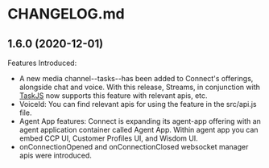 # CHANGELOG.md
## 1.6.0 (2020-12-01)
Features Introduced:
  - A new media channel--tasks--has been added to Connect's offerings, alongside chat and voice. With this release, Streams, in conjunction with [TaskJS](https://github.com/amazon-connect/amazon-connect-taskjs) now supports this feature with relevant apis, etc.
  - VoiceId: You can find relevant apis for using the feature in the src/api.js file.
  - Agent App features: Connect is expanding its agent-app offering with an agent application container called Agent App. Within agent app you can embed CCP UI, Customer Profiles UI, and Wisdom UI.
  - onConnectionOpened and onConnectionClosed websocket manager apis were introduced.
